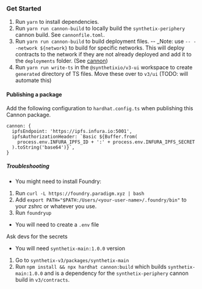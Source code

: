 ### Get Started

1. Run `yarn` to install dependencies.
2. Run `yarn run cannon-build` to locally build the `synthetix-periphery` cannon build. See `cannonfile.toml`.
3. Run `yarn run cannon-build` to build deployment files.
   -- \_Note: use `-- --network ${network}` to build for specific networks. This will deploy contracts to the network if they are not already deployed and add it to the `deployments` folder. (See [cannon](https://usecannon.com/))
4. Run `yarn run write-ts` in the `@synthetixio/v3-ui` workspace to create `generated` directory of TS files. Move these over to `v3/ui` (TODO: will automate this)

#### Publishing a package

Add the following configuration to `hardhat.config.ts` when publishing this Cannon package.

```
cannon: {
  ipfsEndpoint: 'https://ipfs.infura.io:5001',
  ipfsAuthorizationHeader: `Basic ${Buffer.from(
    process.env.INFURA_IPFS_ID + ':' + process.env.INFURA_IPFS_SECRET
  ).toString('base64')}`,
}
```

##### Troubleshooting

- You might need to install Foundry:

1. Run `curl -L https://foundry.paradigm.xyz | bash`
2. Add `export PATH="$PATH:/Users/<your-user-name>/.foundry/bin"` to your zshrc or whatever you use.
3. Run `foundryup`

- You will need to create a `.env` file

Ask devs for the secrets

- You will need `synthetix-main:1.0.0` version

1. Go to `synthetix-v3/packages/synthetix-main`
2. Run `npm install && npx hardhat cannon:build` which builds `synthetix-main:1.0.0` and is a dependency for the `synthetix-periphery` cannon build in `v3/contracts`.
